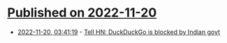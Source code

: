 # [Published on 2022-11-20](index.md)

* [2022-11-20, 03:41:19](https://news.ycombinator.com/item?id=33677964) - [Tell HN: DuckDuckGo is blocked by Indian govt](https://news.ycombinator.com/item?id=33677964)
